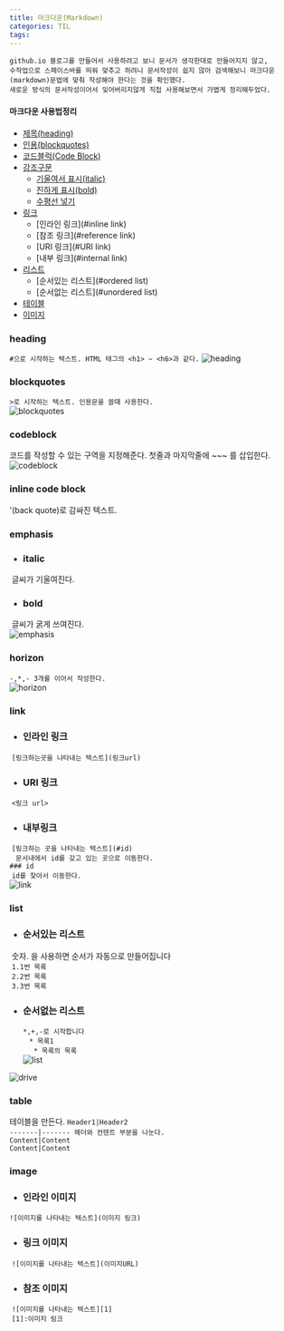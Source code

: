 ```yaml
---
title: 마크다운(Markdown)
categories: TIL
tags:
---
```

```
github.io 블로그를 만들어서 사용하려고 보니 문서가 생각한대로 만들어지지 않고, 
수작업으로 스페이스바를 띄워 맞추고 하려니 문서작성이 쉽지 않아 검색해보니 마크다운(markdown)문법에 맞춰 작성해야 한다는 것을 확인했다.
새로운 방식의 문서작성이어서 잊어버리지않게 직접 사용해보면서 가볍게 정리해두었다.
```
#### 마크다운 사용법정리 

* [제목(heading)](#heading)
* [인용(blockquotes)](#blockquotes)
* [코드블럭(Code Block)](#codeblock)
* [강조구문](#emphasis)
  * [기울여서 표시(italic)](#italic)
  * [진하게 표시(bold)](#bold)
  * [수평선 넣기](#horizontal)
* [링크](#link)
  * [인라인 링크](#inline link)
  * [참조 링크](#reference link)
  * [URI 링크](#URI link)
  * [내부 링크](#internal link)
* [리스트](#list)
  * [순서있는 리스트](#ordered list)
  * [순서없는 리스트](#unordered list)
* [테이블](#table)
* [이미지](#image)


### heading
` #으로 시작하는 텍스트. HTML 태그의 <h1> ~ <h6>과 같다. `
![heading](https://i.imgur.com/tL3kynp.gif)

### blockquotes
`>로 시작하는 텍스트. 인용문을 쓸때 사용한다.` <br/>
![blockquotes](https://i.imgur.com/724ZTnt.gif)


### codeblock
코드를 작성할 수 있는 구역을 지정해준다.
첫줄과 마지막줄에 ~~~ 를 삽입한다.
![codeblock](https://i.imgur.com/MpajGd6.gif)

### inline code block
'(back quote)로 감싸진 텍스트.


### emphasis
* ### italic
  글씨가 기울여진다.
* ### bold
  글씨가 굵게 쓰여진다. <br/>
![emphasis](https://i.imgur.com/UA4xhkC.gif)

### horizon
`-,*,- 3개를 이어서 작성한다. ` <br/>
![horizon](https://i.imgur.com/cDa7rWC.gif)

### link
* ### 인라인 링크 
  `[링크하는곳을 나타내는 텍스트](링크url) `
  
* ### URI 링크
  `<링크 url> `
  
* ### 내부링크
  ` [링크하는 곳을 나타내는 텍스트](#id) ` <br/>
  ` 문서내에서 id를 갖고 있는 곳으로 이동한다. ` <br/>
  ` ### id ` <br/>
  ` id를 찾아서 이동한다. ` <br/>
![link](https://i.imgur.com/XVXVKvy.gif)
  

    
### list
* ### 순서있는 리스트
  숫자. 을 사용하면 순서가 자동으로 만들어집니다 <br/>
  ` 1.1번 목록 ` <br/>
  ` 2.2번 목록 ` <br/>
  ` 3.3번 목록 ` <br/>

* ### 순서없는 리스트
  ` *,+,-로 시작합니다 ` <br/>
  ` * 목록1` <br/>
    ` * 목록의 목록` <br/>
![list](https://i.imgur.com/P60hlqZ.gif)

![drive](https://drive.google.com/open?id=1dYmTXSSCbJL9TZ4SS2haGDAXA5KE_Qke)


### table
테이블을 만든다.
`Header1|Header2` <br/>
`-------|------- 헤더와 컨텐트 부분을 나눈다.` <br/>
`Content|Content` <br/>
`Content|Content` <br/>

### image
* ### 인라인 이미지 
 `![이미지를 나타내는 텍스트](이미지 링크)`

* ### 링크 이미지
  `![이미지를 나타내는 텍스트](이미지URL)`
 
* ### 참조 이미지
  `![이미지를 나타내는 텍스트][1]` <br/>
  `[1]:이미지 링크` <br/>
